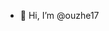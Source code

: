 - 👋 Hi, I’m @ouzhe17

<!---
meakawa/meakawa is a ✨ special ✨ repository because its `README.md` (this file) appears on your GitHub profile.
You can click the Preview link to take a look at your changes.
--->
